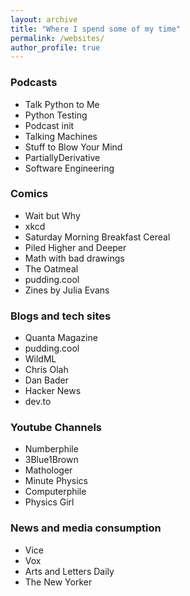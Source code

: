 ```yaml
---
layout: archive
title: "Where I spend some of my time"
permalink: /websites/
author_profile: true
---
```


### Podcasts
* Talk Python to Me
* Python Testing
* Podcast init
* Talking Machines
* Stuff to Blow Your Mind
* PartiallyDerivative
* Software Engineering


### Comics
* Wait but Why
* xkcd
* Saturday Morning Breakfast Cereal
* Piled Higher and Deeper
* Math with bad drawings
* The Oatmeal
* pudding.cool
* Zines by Julia Evans

### Blogs and tech sites
* Quanta Magazine
* pudding.cool
* WildML
* Chris Olah
* Dan Bader
* Hacker News
* dev.to

### Youtube Channels
* Numberphile
* 3Blue1Brown
* Mathologer
* Minute Physics
* Computerphile
* Physics Girl

### News and media consumption
* Vice
* Vox
* Arts and Letters Daily
* The New Yorker
